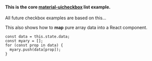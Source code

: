 
#### This is the core [material-uicheckbox](https://material-ui.com/demos/lists/#checkbox) list example.

All future checkbox examples are based on this...

This also shows how to **map** pure array data into
a React component.

```
const data = this.state.data;
const myary = [];
for (const prop in data) {
  myary.push(data[prop]);
}
```  

